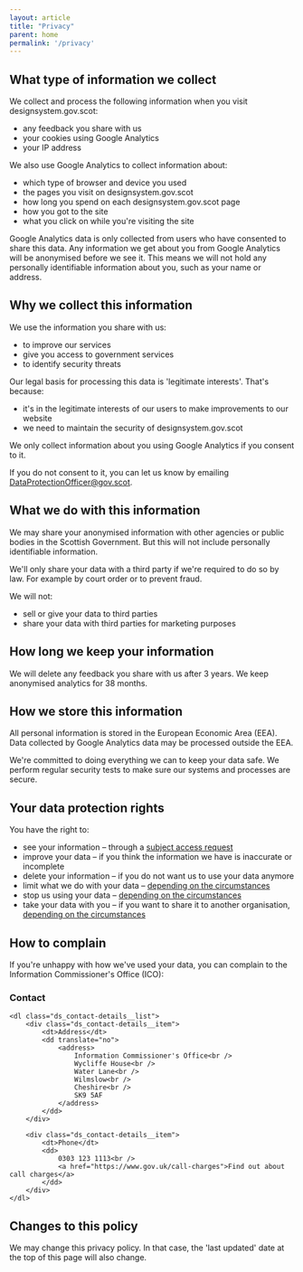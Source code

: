 ```yaml
---
layout: article
title: "Privacy"
parent: home
permalink: '/privacy'
---
```


## What type of information we collect

We collect and process the following information when you visit designsystem.gov.scot:

* any feedback you share with us
* your cookies using Google Analytics
* your IP address

We also use Google Analytics to collect information about:

* which type of browser and device you used
* the pages you visit on designsystem.gov.scot
* how long you spend on each designsystem.gov.scot page
* how you got to the site
* what you click on while you're visiting the site

Google Analytics data is only collected from users who have consented to share this data. Any information we get about you from Google Analytics will be anonymised before we see it. This means we will not hold any personally identifiable information about you, such as your name or address.

## Why we collect this information

We use the information you share with us:

* to improve our services
* give you access to government services
* to identify security threats

Our legal basis for processing this data is 'legitimate interests'. That's because:

* it's in the legitimate interests of our users to make improvements to our website
* we need to maintain the security of designsystem.gov.scot

We only collect information about you using Google Analytics if you consent to it.

If you do not consent to it, you can let us know by emailing [DataProtectionOfficer@gov.scot](mailto:DataProtectionOfficer@gov.scot).

## What we do with this information

We may share your anonymised information with other agencies or public bodies in the Scottish Government. But this will not include personally identifiable information.

We'll only share your data with a third party if we're required to do so by law. For example by court order or to prevent fraud.

We will not:

* sell or give your data to third parties
* share your data with third parties for marketing purposes

## How long we keep your information

We will delete any feedback you share with us after 3 years. We keep anonymised analytics for 38 months.

## How we store this information
All personal information is stored in the European Economic Area (EEA). Data collected by Google Analytics data may be processed outside the EEA.

We're committed to doing everything we can to keep your data safe. We perform regular security tests to make sure our systems and processes are secure.

## Your data protection rights

You have the right to:

* see your information – through a [subject access request](https://ico.org.uk/for-organisations/guide-to-data-protection/guide-to-the-general-data-protection-regulation-gdpr/individual-rights/right-of-access/)
* improve your data – if you think the information we have is inaccurate or incomplete
* delete your information – if you do not want us to use your data anymore
* limit what we do with your data – [depending on the circumstances](https://ico.org.uk/your-data-matters/your-right-to-limit-how-organisations-use-your-data/)
* stop us using your data – [depending on the circumstances](https://ico.org.uk/your-data-matters/the-right-to-object-to-the-use-of-your-data/)
* take your data with you – if you want to share it to another organisation, [depending on the circumstances](https://ico.org.uk/for-organisations/guide-to-data-protection/guide-to-the-general-data-protection-regulation-gdpr/individual-rights/right-to-data-portability/)

## How to complain

If you're unhappy with how we've used your data, you can complain to the Information Commissioner's Office (ICO):

<div class="ds_contact-details">
    <h3 class="ds_contact-details__title">Contact</h3>

    <dl class="ds_contact-details__list">
        <div class="ds_contact-details__item">
            <dt>Address</dt>
            <dd translate="no">
                <address>
                    Information Commissioner's Office<br />
                    Wycliffe House<br />
                    Water Lane<br />
                    Wilmslow<br />
                    Cheshire<br />
                    SK9 5AF
                </address>
            </dd>
        </div>

        <div class="ds_contact-details__item">
            <dt>Phone</dt>
            <dd>
                0303 123 1113<br />
                <a href="https://www.gov.uk/call-charges">Find out about call charges</a>
            </dd>
        </div>
    </dl>
</div>

## Changes to this policy
We may change this privacy policy. In that case, the 'last updated' date at the top of this page will also change.
